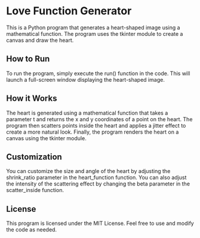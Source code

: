 # Love Function Generator
This is a Python program that generates a heart-shaped image using a mathematical function. The program uses the tkinter module to create a canvas and draw the heart.

## How to Run
To run the program, simply execute the run() function in the code. This will launch a full-screen window displaying the heart-shaped image.

## How it Works
The heart is generated using a mathematical function that takes a parameter t and returns the x and y coordinates of a point on the heart. The program then scatters points inside the heart and applies a jitter effect to create a more natural look. Finally, the program renders the heart on a canvas using the tkinter module.

## Customization
You can customize the size and angle of the heart by adjusting the shrink_ratio parameter in the heart_function function. You can also adjust the intensity of the scattering effect by changing the beta parameter in the scatter_inside function.

## License
This program is licensed under the MIT License. Feel free to use and modify the code as needed.
